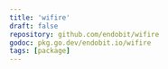 ```yaml
---
title: 'wifire'
draft: false
repository: github.com/endobit/wifire
godoc: pkg.go.dev/endobit.io/wifire
tags: [package]
---
```

